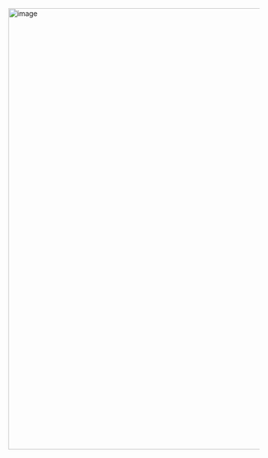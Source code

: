 
<img width="885" alt="image" src="https://github.com/user-attachments/assets/6cc3e4d7-fc82-4cbf-b917-354edcef0609" />
